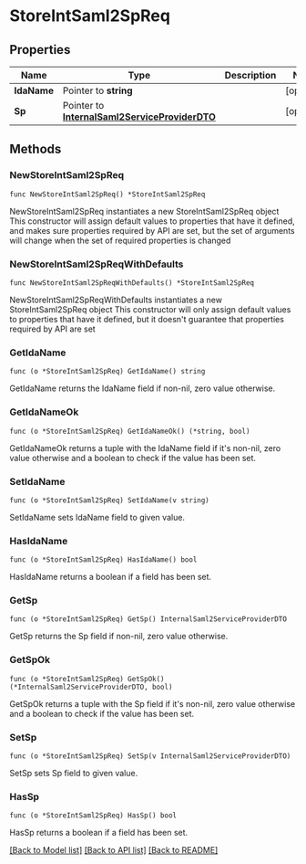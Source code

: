 # StoreIntSaml2SpReq

## Properties

Name | Type | Description | Notes
------------ | ------------- | ------------- | -------------
**IdaName** | Pointer to **string** |  | [optional] 
**Sp** | Pointer to [**InternalSaml2ServiceProviderDTO**](InternalSaml2ServiceProviderDTO.md) |  | [optional] 

## Methods

### NewStoreIntSaml2SpReq

`func NewStoreIntSaml2SpReq() *StoreIntSaml2SpReq`

NewStoreIntSaml2SpReq instantiates a new StoreIntSaml2SpReq object
This constructor will assign default values to properties that have it defined,
and makes sure properties required by API are set, but the set of arguments
will change when the set of required properties is changed

### NewStoreIntSaml2SpReqWithDefaults

`func NewStoreIntSaml2SpReqWithDefaults() *StoreIntSaml2SpReq`

NewStoreIntSaml2SpReqWithDefaults instantiates a new StoreIntSaml2SpReq object
This constructor will only assign default values to properties that have it defined,
but it doesn't guarantee that properties required by API are set

### GetIdaName

`func (o *StoreIntSaml2SpReq) GetIdaName() string`

GetIdaName returns the IdaName field if non-nil, zero value otherwise.

### GetIdaNameOk

`func (o *StoreIntSaml2SpReq) GetIdaNameOk() (*string, bool)`

GetIdaNameOk returns a tuple with the IdaName field if it's non-nil, zero value otherwise
and a boolean to check if the value has been set.

### SetIdaName

`func (o *StoreIntSaml2SpReq) SetIdaName(v string)`

SetIdaName sets IdaName field to given value.

### HasIdaName

`func (o *StoreIntSaml2SpReq) HasIdaName() bool`

HasIdaName returns a boolean if a field has been set.

### GetSp

`func (o *StoreIntSaml2SpReq) GetSp() InternalSaml2ServiceProviderDTO`

GetSp returns the Sp field if non-nil, zero value otherwise.

### GetSpOk

`func (o *StoreIntSaml2SpReq) GetSpOk() (*InternalSaml2ServiceProviderDTO, bool)`

GetSpOk returns a tuple with the Sp field if it's non-nil, zero value otherwise
and a boolean to check if the value has been set.

### SetSp

`func (o *StoreIntSaml2SpReq) SetSp(v InternalSaml2ServiceProviderDTO)`

SetSp sets Sp field to given value.

### HasSp

`func (o *StoreIntSaml2SpReq) HasSp() bool`

HasSp returns a boolean if a field has been set.


[[Back to Model list]](../README.md#documentation-for-models) [[Back to API list]](../README.md#documentation-for-api-endpoints) [[Back to README]](../README.md)


